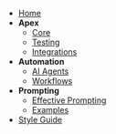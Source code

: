 - [Home](index.md)
- **Apex**
  - [Core](apex/core/)
  - [Testing](apex/testing/)
  - [Integrations](apex/integrations/)
- **Automation**
  - [AI Agents](automation/ai-agents/)
  - [Workflows](automation/workflows/)
- **Prompting**
  - [Effective Prompting](prompting/effective-prompting/)
  - [Examples](prompting/examples/)
- [Style Guide](style.md)

